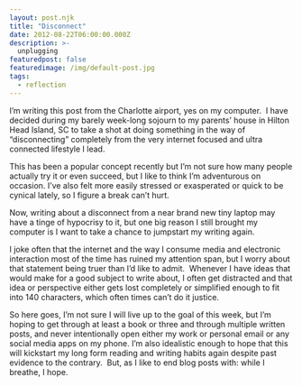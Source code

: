 ```yaml
---
layout: post.njk
title: "Disconnect"
date: 2012-08-22T06:00:00.000Z
description: >-
  unplugging
featuredpost: false
featuredimage: /img/default-post.jpg
tags:
  - reflection
---
```


I’m writing this post from the Charlotte airport, yes on my computer.  I have decided during my barely week-long sojourn to my parents’ house in Hilton Head Island, SC to take a shot at doing something in the way of “disconnecting” completely from the very internet focused and ultra connected lifestyle I lead.

This has been a popular concept recently but I’m not sure how many people actually try it or even succeed, but I like to think I’m adventurous on occasion. I’ve also felt more easily stressed or exasperated or quick to be cynical lately, so I figure a break can’t hurt.

Now, writing about a disconnect from a near brand new tiny laptop may have a tinge of hypocrisy to it, but one big reason I still brought my computer is I want to take a chance to jumpstart my writing again.

I joke often that the internet and the way I consume media and electronic interaction most of the time has ruined my attention span, but I worry about that statement being truer than I’d like to admit.  Whenever I have ideas that would make for a good subject to write about, I often get distracted and that idea or perspective either gets lost completely or simplified enough to fit into 140 characters, which often times can’t do it justice.

So here goes, I’m not sure I will live up to the goal of this week, but I’m hoping to get through at least a book or three and through multiple written posts, and never intentionally open either my work or personal email or any social media apps on my phone. I’m also idealistic enough to hope that this will kickstart my long form reading and writing habits again despite past evidence to the contrary.  But, as I like to end blog posts with: while I breathe, I hope.
